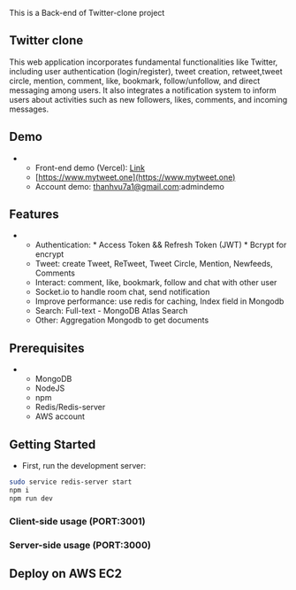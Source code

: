 This is a Back-end of Twitter-clone project

## Twitter clone

This web application incorporates fundamental functionalities like Twitter, including
user authentication (login/register), tweet creation, retweet,tweet circle, mention, comment, like,
bookmark, follow/unfollow, and direct messaging among users. It also integrates a notification
system to inform users about activities such as new followers, likes, comments, and incoming
messages.

## Demo
*
    - Front-end demo (Vercel): [Link](https://github.com/Vux142857/fe-twitter)
    - [https://www.mytweet.one](https://www.mytweet.one)
    - Account demo: thanhvu7a1@gmail.com:admindemo
    
## Features
*
    - Authentication: * Access Token && Refresh Token (JWT)
                      * Bcrypt for encrypt
    - Tweet: create Tweet, ReTweet, Tweet Circle, Mention, Newfeeds, Comments
    - Interact: comment, like, bookmark, follow and chat with other user
    - Socket.io to handle room chat, send notification
    - Improve performance: use redis for caching, Index field in Mongodb
    - Search: Full-text - MongoDB Atlas Search
    - Other:  Aggregation Mongodb to get documents

## Prerequisites
*
    - MongoDB
    - NodeJS
    - npm
    - Redis/Redis-server
    - AWS account

## Getting Started
* First, run the development server:

```bash
sudo service redis-server start
npm i
npm run dev
```
### Client-side usage (PORT:3001)
### Server-side usage (PORT:3000)
## Deploy on AWS EC2

